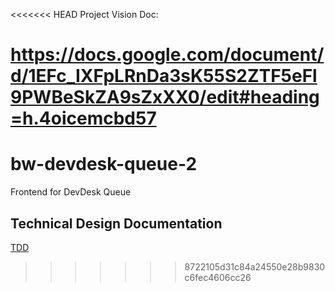 <<<<<<< HEAD
Project Vision Doc:

https://docs.google.com/document/d/1EFc_IXFpLRnDa3sK55S2ZTF5eFl9PWBeSkZA9sZxXX0/edit#heading=h.4oicemcbd57
=======
# bw-devdesk-queue-2

Frontend for DevDesk Queue

## Technical Design Documentation

[TDD](https://docs.google.com/document/d/1EFc_IXFpLRnDa3sK55S2ZTF5eFl9PWBeSkZA9sZxXX0/)
>>>>>>> 8722105d31c84a24550e28b9830c6fec4606cc26
